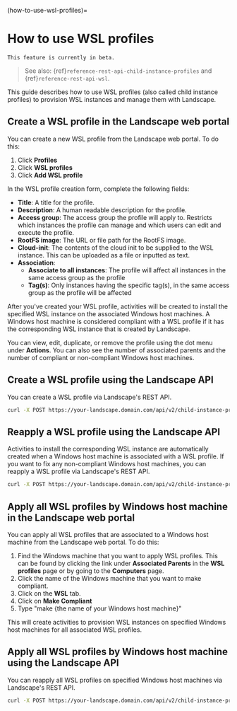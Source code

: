 (how-to-use-wsl-profiles)=

# How to use WSL profiles

```{note}
This feature is currently in beta.
```

> See also: {ref}`reference-rest-api-child-instance-profiles` and {ref}`reference-rest-api-wsl`.

This guide describes how to use WSL profiles (also called child instance profiles) to provision WSL instances and manage them with Landscape.

## Create a WSL profile in the Landscape web portal

You can create a new WSL profile from the Landscape web portal. To do this:

1. Click **Profiles**
2. Click **WSL profiles**
3. Click **Add WSL profile**

In the WSL profile creation form, complete the following fields:

- **Title**: A title for the profile.
- **Description**: A human readable description for the profile.
- **Access group**: The access group the profile will apply to. Restricts which instances the profile can manage and which users can edit and execute the profile.
- **RootFS image**: The URL or file path for the RootFS image.
- **Cloud-init**: The contents of the cloud init to be supplied to the WSL instance. This can be uploaded as a file or inputted as text.
- **Association**:
  - **Associate to all instances**: The profile will affect all instances in the same access group as the profile
  - **Tag(s)**: Only instances having the specific tag(s), in the same access group as the profile will be affected

After you've created your WSL profile, activities will be created to install the specified WSL instance on the associated Windows host machines.
A Windows host machine is considered compliant with a WSL profile if it has the corresponding WSL instance that is created by Landscape.

You can view, edit, duplicate, or remove the profile using the dot menu under **Actions**. You can also see the number of associated parents and the number of compliant or non-compliant Windows host machines.

## Create a WSL profile using the Landscape API

You can create a WSL profile via Landscape's REST API.

```bash
curl -X POST https://your-landscape.domain.com/api/v2/child-instance-profiles -H "Authorization: Bearer $JWT" -d '{"title": "JammyProfile", "description": "Jammy", "image_name": "Ubuntu-22.04", "all_computers": "true"}'
```

## Reapply a WSL profile using the Landscape API

Activities to install the corresponding WSL instance are automatically created when a Windows host machine is associated with a WSL profile.
If you want to fix any non-compliant Windows host machines, you can reapply a WSL profile via Landscape's REST API.

```bash
curl -X POST https://your-landscape.domain.com/api/v2/child-instance-profiles/JammyProfile:reapply -H "Authorization: Bearer $JWT"
```

## Apply all WSL profiles by Windows host machine in the Landscape web portal

You can apply all WSL profiles that are associated to a Windows host machine from the Landscape web portal. To do this:

1. Find the Windows machine that you want to apply WSL profiles. This can be found by clicking the link under **Associated Parents** in the **WSL profiles** page or by going to the **Computers** page.
2. Click the name of the Windows machine that you want to make compliant.
3. Click on the **WSL** tab.
4. Click on **Make Compliant**
5. Type "make {the name of your Windows host machine}"

This will create activities to provision WSL instances on specified Windows host machines for all associated WSL profiles.

## Apply all WSL profiles by Windows host machine using the Landscape API

You can reapply all WSL profiles on specified Windows host machines via Landscape's REST API.

```bash
curl -X POST https://your-landscape.domain.com/api/v2/child-instance-profiles/make-hosts-compliant -H "Authorization: Bearer $JWT" -d '{"host_computer_ids": [6, 15]}'
```
